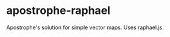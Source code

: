 apostrophe-raphael
==================

Apostrophe's solution for simple vector maps. Uses raphael.js.
